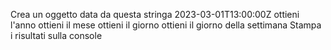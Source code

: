 Crea un oggetto data da questa stringa 2023-03-01T13:00:00Z
ottieni l'anno
ottieni il mese
ottieni il giorno
ottieni il giorno della settimana
Stampa i risultati sulla console